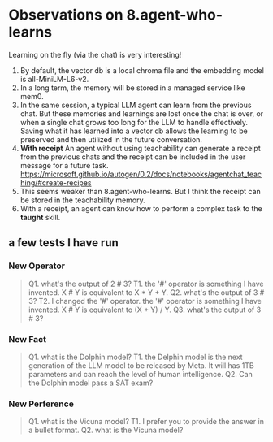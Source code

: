 # Observations on 8.agent-who-learns

Learning on the fly (via the chat) is very interesting!

1. By default, the vector db is a local chroma file and the embedding model is all-MiniLM-L6-v2.
2. In a long term, the memory will be stored in a managed service like mem0.
3. In the same session, a typical LLM agent can learn from the previous chat. But these memories and learnings are lost once the chat is over, or when a single chat grows too long for the LLM to handle effectively. Saving what it has learned into a vector db allows the learning to be preserved and then utilized in the future conversation.
4. **With receipt** An agent without using teachability can generate a receipt from the previous chats and the receipt can be included in the user message for a future task. <https://microsoft.github.io/autogen/0.2/docs/notebooks/agentchat_teaching/#create-recipes>
5. This seems weaker than 8.agent-who-learns. But I think the receipt can be stored in the teachability memory.
6. With a receipt, an agent can know how to perform a complex task to the **taught** skill.

## a few tests I have run

### New Operator

> Q1. what's the output of 2 # 3?
> T1. the '#' operator is something I have invented. X # Y is equivalent to X * Y + Y.
> Q2. what's the output of 3 # 3?
> T2. I changed the '#' operator. the '#' operator is something I have invented. X # Y is equivalent to (X + Y) / Y.
> Q3. what's the output of 3 # 3?

### New Fact

> Q1. what is the Dolphin model?
> T1. the Delphin model is the next generation of the LLM model to be released by Meta. It will has 1TB parameters and can reach the level of human intelligence.
> Q2. Can the Dolphin model pass a SAT exam?

### New Perference

> Q1. what is the Vicuna model?
> T1. I prefer you to provide the answer in a bullet format.
> Q2. what is the Vicuna model?
